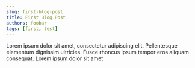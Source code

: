 ```yaml
---
slug: first-blog-post
title: First Blog Post
authors: foobar
tags: [first, test]
---
```


Lorem ipsum dolor sit amet, consectetur adipiscing elit. Pellentesque elementum dignissim ultricies. Fusce rhoncus ipsum tempor eros aliquam consequat. Lorem ipsum dolor sit amet
